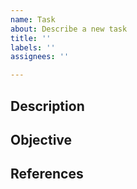 ```yaml
---
name: Task
about: Describe a new task
title: ''
labels: ''
assignees: ''

---
```


## Description

## Objective

## References
